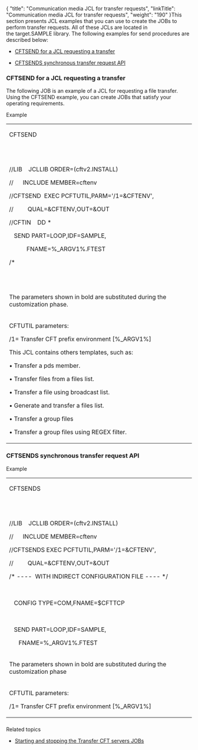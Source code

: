 {
    "title": "Communication media JCL for transfer requests",
    "linkTitle": "Communication media JCL for transfer requests",
    "weight": "190"
}This section presents JCL examples that you can use to create the JOBs to perform transfer requests. All of these JCLs are located in the target.SAMPLE library. The following examples for send procedures are described below:

-   [CFTSEND for a JCL requesting a transfer](#cftsend%20for%20a%20jcl%20requesting%20a%20transfer)
-   [CFTSENDS synchronous transfer request API](#cftsends%20synchronous%20transfer%20request%20api)

### <span id="CFTSEND for a JCL requesting a transfer"></span>CFTSEND for a JCL requesting a transfer

The following JOB is an example of a JCL for requesting a file transfer. Using the CFTSEND example, you can create JOBs that satisfy your operating requirements.

Example

<table cellspacing="0">
   <col/>
      <tr>
         <td>
            <p>CFTSEND</p>
         </td>
      </tr>
      <tr>
         <td>
            <p> </p>
            <p>//LIB    JCLLIB ORDER=(cftv2.INSTALL)
                    </p>
            <p>//      INCLUDE MEMBER=cftenv
                    </p>
            <p>//CFTSEND  EXEC PCFTUTIL,PARM='/1=&amp;CFTENV',</p>
            <p>//         QUAL=&amp;CFTENV,OUT=&amp;OUT</p>
            <p>//CFTIN    DD *</p>
            <p>   SEND PART=LOOP,IDF=SAMPLE,</p>
            <p>           FNAME=%_ARGV1%.FTEST</p>
            <p>/*</p>
         </td>
      </tr>
      <tr>
         <td>
            <p> </p>
            <p>The parameters shown in bold are substituted during the customization phase.</p>
         </td>
      </tr>
      <tr>
         <td>
            <p>CFTUTIL parameters:</p>
            <p>/1= Transfer CFT prefix environment [%_ARGV1%]</p>
            <p>This JCL contains others templates, such as:</p>
            <p>•	Transfer a pds member.</p>
            <p>•	Transfer files from a files list.</p>
            <p>•	Transfer a file using broadcast list.</p>
            <p>•	Generate and transfer a files list.</p>
            <p>•	Transfer a group files</p>
            <p>•	Transfer a group files using REGEX filter.</p>
         </td>
      </tr>
</table>

### <span id="CFTSENDS synchronous transfer request API"></span>CFTSENDS synchronous transfer request API 

Example

<table cellspacing="0">
   <col/>
      <tr>
         <td>
            <p>CFTSENDS</p>
         </td>
      </tr>
      <tr>
         <td>
            <p> </p>
            <p>//LIB    JCLLIB ORDER=(<span>cftv2</span>.INSTALL)</p>
            <p>//      INCLUDE MEMBER=<span>cftenv</span></p>
            <p>//CFTSENDS EXEC PCFTUTIL,PARM='/1=&amp;CFTENV',</p>
            <p>//         QUAL=&amp;CFTENV,OUT=&amp;OUT</p>
            <p>/* ----  WITH INDIRECT CONFIGURATION FILE ---- */</p>
            <p> </p>
            <p>   CONFIG TYPE=COM,FNAME=$CFTTCP </p>
            <p> </p>
            <p>   SEND PART=LOOP,IDF=SAMPLE,</p>
            <p>      FNAME=%_ARGV1%.FTEST</p>
         </td>
      </tr>
      <tr>
         <td>
            <p>The parameters shown in bold are substituted during the customization phase</p>
         </td>
      </tr>
      <tr>
         <td>
            <p>CFTUTIL parameters:</p>
            <p>/1= Transfer CFT prefix environment [%_ARGV1%]</p>
         </td>
      </tr>
</table>

### <span id="CFTSENDM request deposit in XMEM mailbox"></span>

Related topics

-   [Starting and stopping the Transfer CFT servers JOBs](..//transfercft/cft_intro_install/about_this_document_zos/t_start_servers_jobs_zos)
